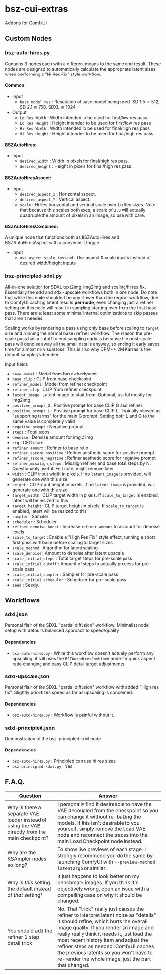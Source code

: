 # bsz-cui-extras
Addons for [ComfyUI](https://github.com/comfyanonymous/ComfyUI)

## Custom Nodes

### bsz-auto-hires.py
Contains 3 nodes each with a different means to the same end result.
These nodes are designed to automatically calculate the appropriate latent sizes when performing a "Hi Res Fix" style workflow.

#### Common:
  - Input
    - `base_model_res` : Resolution of base model being used. SD 1.5 ≅ 512, SD 2.1 ≅ 768, SDXL ≅ 1024
  - Output
    - `Lo Res Width` : Width intended to be used for first/low res pass
    - `Lo Res Height` : Height intended to be used for first/low res pass
    - `Hi Res Width` : Width intended to be used for final/high res pass
    - `Hi Res Height` : Height intended to be used for final/high res pass

#### BSZAutoHires:
  - Input
    - `desired_width` : Width in pixels for final/high res pass.
    - `desired_height` : Height in pixels for final/high res pass.

#### BSZAutoHiresAspect:
  - Input
    - `desired_aspect_x` : Horizontal aspect.
    - `desired_aspect_Y` : Vertical aspect.
    - `scale` : Hi Res horizontal and vertical scale over Lo Res sizes. Note that because this scales both axes, a scale of `2.0` will actually quadruple the amount of pixels in an image, so use with care.

#### BSZAutoHiresCombined:
A unique node that functions both as BSZAutoHires and BSZAutoHiresAspect with a convenient toggle
  - Input
    - `use_aspect_scale_instead` : Use aspect & scale inputs instead of desired width/height inputs

### bsz-principled-sdxl.py
All-in-one solution for SDXL text2img, img2img and scaling/hi res fix. Essentially the sdxl and sdxl-upscale workflows both in one node. Do note that while this node shouldn't be any slower than the regular workflow, due to ComfyUI caching latent results **per-node**, even changing just a refiner setting on this node will result in sampling starting over from the first base pass. There are at least some minimal internal optimizations to skip passes that aren't needed.

Scaling works by rendering a pass using only base before scaling to `target` size and running the normal base+refiner workflow. The reason the pre-scale pass has a cutoff to end sampling early is because the post-scale pass will denoise away all the small details anyway, so ending it early saves time for almost no visual loss. This is also why DPM++ 2M Karras is the default sampler/scheudler.

Input fields
  - `base_model` : Model from base checkpoint
  - `base_clip` : CLIP from base checkpoint
  - `refiner_model` : Model from refiner checkpoint
  - `refiner_clip` : CLIP from refiner checkpoint
  - `latent_image` : Latent image to start from. Optional, useful mostly for img2img
  - `positive_prompt_G` : Positive prompt for base CLIP G and refiner
  - `positive_prompt_L` : Positive prompt for base CLIP L. Typically viewed as "supporting terms" for the main G prompt. Setting both L and G to the same value is completely valid
  - `negative_prompt` : Negative prompt
  - `steps` : Total steps
  - `denoise` : Denoise amount for img 2 img
  - `cfg` : CFG scale
  - `refiner_amount` : Refiner to base ratio
  - `refiner_ascore_positive` : Refiner aesthetic score for positive prompt
  - `refiner_ascore_negative` : Refiner aesthetic score for negative prompt
  - `refiner_misalign_steps` : Misalign refiner and base total steps by N. Questionably useful. Felt cute, might remove later
  - `width` : CLIP input width in pixels. If no `latent_image` is provided, will generate one with this size
  - `height` : CLIP input height in pixels. If no `latent_image` is provided, will generate one with this size
  - `target_width` : CLIP target width in pixels. If `scale_to_target` is enabled, latent will be resized to this
  - `target_height` : CLIP target height in pixels. If `scale_to_target` is enabled, latent will be resized to this
  - `sampler` : Sampler
  - `scheduler` : Scheduler
  - `refiner_denoise_boost` : Increase `refiner_amount` to account for denoise levels
  - `scale_to_target` : Enable a "High Res Fix" style effect, running a short first pass with base before scaling to target sizes
  - `scale_method` : Algorithm for latent scaling
  - `scale_denoise` : Amount to denoise after latent upscale
  - `scale_initial_steps` : Total target steps for pre-scale pass
  - `scale_initial_cutoff` : Amount of steps to actually process for pre-scale pass
  - `scale_initial_sampler` : Sampler for pre-scale pass
  - `scale_initial_scheduler` : Scheduler for pre-scale pass
  - `seed` : Seedy.

## Workflows

### sdxl.json
Personal flair of the SDXL "partial diffusion" workflow. Minimalist node setup with defaults balanced approach to speed/quality

#### Dependencies
  - `bsz-auto-hires.py` : While this workflow doesn't actually perform any upscaling, it still uses the `BSZAutoHiresCombined` node for quick aspect ratio changing and easy CLIP detail target adjustments

### sdxl-upscale.json
Personal flair of the SDXL "partial diffusion" workflow with added "High res fix". Slightly prioritizes speed as far as upscaling is concerned.

#### Dependencies
  - `bsz-auto-hires.py` : Workflow is painful without it.

### sdxl-principled.json
Demonstration of the bsz-principled-sdxl node

#### Dependencies
  - `bsz-auto-hires.py` : Principled can use hi res sizes
  - `bsz-principled-sdxl.py` : Yes.


## F.A.Q.
Question|Answer
---|---
Why is there a separate VAE loader instead of using the VAE directly from the main checkpoint?|I personally find it desireable to have the VAE decoupled from the checkpoint so you can change it without re-baking the models. If this isn't desirable to you yourself, simply remove the Load VAE node and reconnect the traces into the main Load Checkpoint node instead.
Why are the KSAmpler nodes so long?|To show live previews of each stage. I strongly recommend you do the same by launching ComfyUI with `--preview-method latent2rgb` or similar.
Why is *this* setting the default instead of *that* setting?|It just happens to look better on my benchmark images. If you think it's objectively wrong, open an issue with a compelling case on why it should be changed.
You should add the refiner 1 step detail trick|No. That "trick" really just causes the refiner to interpret latent noise as "details" it should refine, which hurts the overall image quality. If you render an image and really really think it needs it, just load the most recent history item and adjust the refiner steps as needed. ComfyUI caches the previous latents so you won't have to re-render the whole image, just the part that changed.
